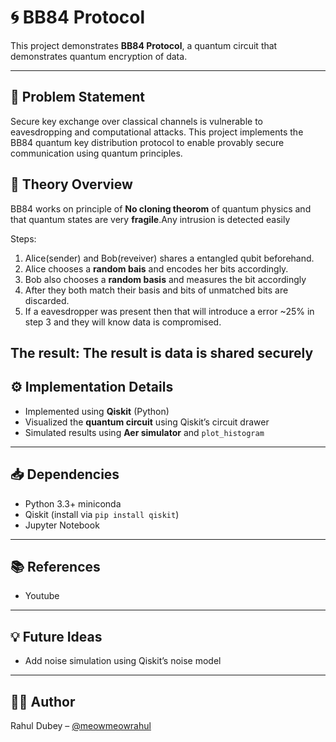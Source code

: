 # 🌀 BB84 Protocol

This project demonstrates **BB84 Protocol**, a quantum circuit that demonstrates quantum encryption of data.

---

## 📌 Problem Statement

Secure key exchange over classical channels is vulnerable to eavesdropping and computational attacks.
This project implements the BB84 quantum key distribution protocol to enable provably secure communication using quantum principles.


## 🧠 Theory Overview

BB84 works on principle of **No cloning theorom** of quantum physics and that quantum states are very **fragile**.Any intrusion is detected easily

Steps:
1. Alice(sender) and Bob(reveiver) shares a entangled qubit beforehand.
2. Alice chooses a **random bais** and encodes her bits accordingly.
3. Bob also chooses a **random basis** and measures the bit accordingly
4. After they both match their basis and bits of unmatched bits are discarded.
5. If a eavesdropper was present then that will introduce a error ~25% in step 3 and they will know data is compromised.

The result: The result is data is shared securely
---

## ⚙️ Implementation Details

- Implemented using **Qiskit** (Python)
- Visualized the **quantum circuit** using Qiskit’s circuit drawer
- Simulated results using **Aer simulator** and `plot_histogram`

---

## 📥 Dependencies

- Python 3.3+ miniconda
- Qiskit (install via `pip install qiskit`)
- Jupyter Notebook
---

## 📚 References
- Youtube
---

## 💡 Future Ideas

- Add noise simulation using Qiskit’s noise model

---

## 🧑‍💻 Author

Rahul Dubey – [@meowmeowrahul](https://github.com/meowmeowrahul)



